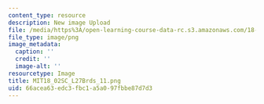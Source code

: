```yaml
---
content_type: resource
description: New image Upload
file: /media/https%3A/open-learning-course-data-rc.s3.amazonaws.com/18-02sc-multivariable-calculus-fall-2010/66acea63edc3fbc1a5a097fbbe87d7d3_MIT18_02SC_L27Brds_11.png
file_type: image/png
image_metadata:
  caption: ''
  credit: ''
  image-alt: ''
resourcetype: Image
title: MIT18_02SC_L27Brds_11.png
uid: 66acea63-edc3-fbc1-a5a0-97fbbe87d7d3
---
```


